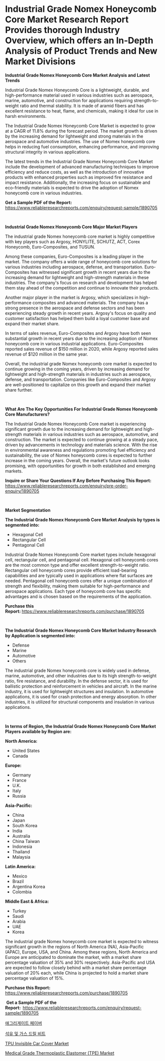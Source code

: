 <p><h1>Industrial Grade Nomex Honeycomb Core Market Research Report Provides thorough Industry Overview, which offers an In-Depth Analysis of Product Trends and New Market Divisions</h1></p><p><strong>Industrial Grade Nomex Honeycomb Core Market Analysis and Latest Trends</strong></p>
<p><p>Industrial Grade Nomex Honeycomb Core is a lightweight, durable, and high-performance material used in various industries such as aerospace, marine, automotive, and construction for applications requiring strength-to-weight ratio and thermal stability. It is made of aramid fibers and has excellent resistance to heat, flame, and chemicals, making it ideal for use in harsh environments.</p><p>The Industrial Grade Nomex Honeycomb Core Market is expected to grow at a CAGR of 11.8% during the forecast period. The market growth is driven by the increasing demand for lightweight and strong materials in the aerospace and automotive industries. The use of Nomex honeycomb core helps in reducing fuel consumption, enhancing performance, and improving structural integrity in various applications.</p><p>The latest trends in the Industrial Grade Nomex Honeycomb Core Market include the development of advanced manufacturing techniques to improve efficiency and reduce costs, as well as the introduction of innovative products with enhanced properties such as improved fire resistance and impact resistance. Additionally, the increasing focus on sustainable and eco-friendly materials is expected to drive the adoption of Nomex honeycomb core in various industries.</p></p>
<p><strong>Get a Sample PDF of the Report:&nbsp;</strong> <a href="https://www.reliableresearchreports.com/enquiry/request-sample/1890705">https://www.reliableresearchreports.com/enquiry/request-sample/1890705</a></p>
<p>&nbsp;</p>
<p><strong>Industrial Grade Nomex Honeycomb Core Major Market Players</strong></p>
<p><p>The industrial grade Nomex honeycomb core market is highly competitive with key players such as Argosy, HONYLITE, SCHUTZ, ACT, Corex Honeycomb, Euro-Composites, and TUSUN. </p><p>Among these companies, Euro-Composites is a leading player in the market. The company offers a wide range of honeycomb core solutions for various industries including aerospace, defense, and transportation. Euro-Composites has witnessed significant growth in recent years due to the increasing demand for lightweight and high-strength materials in these industries. The company's focus on research and development has helped them stay ahead of the competition and continue to innovate their products.</p><p>Another major player in the market is Argosy, which specializes in high-performance composites and advanced materials. The company has a strong presence in the aerospace and defense sectors and has been experiencing steady growth in recent years. Argosy's focus on quality and customer satisfaction has helped them build a loyal customer base and expand their market share.</p><p>In terms of sales revenue, Euro-Composites and Argosy have both seen substantial growth in recent years due to the increasing adoption of Nomex honeycomb core in various industrial applications. Euro-Composites reported sales revenue of $150 million in 2020, while Argosy reported sales revenue of $120 million in the same year.</p><p>Overall, the industrial grade Nomex honeycomb core market is expected to continue growing in the coming years, driven by increasing demand for lightweight and high-strength materials in industries such as aerospace, defense, and transportation. Companies like Euro-Composites and Argosy are well-positioned to capitalize on this growth and expand their market share further.</p></p>
<p>&nbsp;</p>
<p><strong>What Are The Key Opportunities For Industrial Grade Nomex Honeycomb Core Manufacturers?</strong></p>
<p><p>The Industrial Grade Nomex Honeycomb Core market is experiencing significant growth due to the increasing demand for lightweight and high-strength materials in various industries such as aerospace, automotive, and construction. The market is expected to continue growing at a steady pace, driven by advancements in technology and materials science. With the rise in environmental awareness and regulations promoting fuel efficiency and sustainability, the use of Nomex honeycomb cores is expected to further increase in the coming years. Overall, the market's future outlook looks promising, with opportunities for growth in both established and emerging markets.</p></p>
<p><strong>Inquire or Share Your Questions If Any Before Purchasing This Report:</strong> <a href="https://www.reliableresearchreports.com/enquiry/pre-order-enquiry/1890705">https://www.reliableresearchreports.com/enquiry/pre-order-enquiry/1890705</a></p>
<p>&nbsp;</p>
<p><strong>Market Segmentation</strong></p>
<p><strong>The Industrial Grade Nomex Honeycomb Core Market Analysis by types is segmented into:</strong></p>
<p><ul><li>Hexagonal Cell</li><li>Rectangular Cell</li><li>Pentagonal Cell</li></ul></p>
<p><p>Industrial Grade Nomex Honeycomb Core market types include hexagonal cell, rectangular cell, and pentagonal cell. Hexagonal cell honeycomb cores are the most common type and offer excellent strength-to-weight ratio. Rectangular cell honeycomb cores provide efficient load-bearing capabilities and are typically used in applications where flat surfaces are needed. Pentagonal cell honeycomb cores offer a unique combination of strength and flexibility, making them suitable for high-performance and aerospace applications. Each type of honeycomb core has specific advantages and is chosen based on the requirements of the application.</p></p>
<p><strong>Purchase this Report:&nbsp;</strong><a href="https://www.reliableresearchreports.com/purchase/1890705">https://www.reliableresearchreports.com/purchase/1890705</a></p>
<p>&nbsp;</p>
<p><strong>The Industrial Grade Nomex Honeycomb Core Market Industry Research by Application is segmented into:</strong></p>
<p><ul><li>Defense</li><li>Marine</li><li>Automotive</li><li>Others</li></ul></p>
<p><p>The industrial grade Nomex honeycomb core is widely used in defense, marine, automotive, and other industries due to its high strength-to-weight ratio, fire resistance, and durability. In the defense sector, it is used for ballistic protection and reinforcement in vehicles and aircraft. In the marine industry, it is used for lightweight structures and insulation. In automotive applications, it is used for crash protection and energy absorption. In other industries, it is utilized for structural components and insulation in various applications.</p></p>
<p>&nbsp;</p>
<p><strong>In terms of Region, the Industrial Grade Nomex Honeycomb Core Market Players available by Region are:</strong></p>
<p>
    <p> <strong> North America: </strong>
        <ul>
            <li>United States</li>
            <li>Canada</li>
        </ul>
        </p> 
    <p> <strong> Europe: </strong>
        <ul>
            <li>Germany</li>
            <li>France</li>
            <li>U.K.</li>
            <li>Italy</li>
            <li>Russia</li>
        </ul>
        </p> 
    <p> <strong> Asia-Pacific: </strong>
        <ul>
            <li>China</li>
            <li>Japan</li>
            <li>South Korea</li>
            <li>India</li>
            <li>Australia</li>
            <li>China Taiwan</li>
            <li>Indonesia</li>
            <li>Thailand</li>
            <li>Malaysia</li>
        </ul>
        </p> 
    <p> <strong> Latin America: </strong>
        <ul>
            <li>Mexico</li>
            <li>Brazil</li>
            <li>Argentina Korea</li>
            <li>Colombia</li>
        </ul>
        </p> 
    <p> <strong> Middle East & Africa: </strong>
        <ul>
            <li>Turkey</li>
            <li>Saudi</li>
            <li>Arabia</li>
            <li>UAE</li>
            <li>Korea</li>
        </ul>
    </p>
    </p>
<p><p>The industrial grade Nomex honeycomb core market is expected to witness significant growth in the regions of North America (NA), Asia-Pacific (APAC), Europe, USA, and China. Among these regions, North America and Europe are anticipated to dominate the market, with a market share percentage valuation of 35% and 30% respectively. Asia-Pacific and USA are expected to follow closely behind with a market share percentage valuation of 20% each, while China is projected to hold a market share percentage valuation of 15%.</p></p>
<p><strong>Purchase this Report: </strong><a href="https://www.reliableresearchreports.com/purchase/1890705">https://www.reliableresearchreports.com/purchase/1890705</a></p>
<p>&nbsp;<strong>Get a Sample PDF of the Report:&nbsp;&nbsp;</strong><a href="https://www.reliableresearchreports.com/enquiry/request-sample/1890705">https://www.reliableresearchreports.com/enquiry/request-sample/1890705</a></p>
<p><strong></strong></p>
<p><p><a href="https://medium.com/@wallacbahrtyinger567686/%EC%A7%91%EA%B3%84-%ED%8F%89%ED%83%84%EA%B8%B0-%EC%8B%9C%EC%9E%A5-%EB%B6%84%EC%84%9D-cagr-%EC%8B%9C%EC%9E%A5-%EC%84%B8%EB%B6%84%ED%99%94-%EB%B0%8F-%EA%B8%80%EB%A1%9C%EB%B2%8C-%EC%82%B0%EC%97%85-%EA%B0%9C%EC%9A%94-4c4bdcb60c0f">애그리게이트 페이버</a></p><p><a href="https://medium.com/@moulafa/%EC%84%9D%EC%9C%A0-%EB%B0%8F-%EA%B0%80%EC%8A%A4-%EB%93%9C%EB%A6%B4-%EB%B9%84%ED%8A%B8-%EC%8B%9C%EC%9E%A5-%EB%8F%99%ED%96%A5-%EB%B0%8F-%EC%8B%9C%EC%9E%A5-%EB%B6%84%EC%84%9D%EC%9D%80-2024-2031-%EB%85%84%EA%B9%8C%EC%A7%80-%EC%98%88%EC%B8%A1%EB%90%A9%EB%8B%88%EB%8B%A4-e8b5480c2f0b">석유 및 가스 드릴 비트</a></p><p><a href="https://github.com/jj19131/Market-Research-Report-List-1/blob/main/tpu-invisible-car-cover-market.md">TPU Invisible Car Cover Market</a></p><p><a href="https://github.com/jodemen/Market-Research-Report-List-1/blob/main/medical-grade-thermoplastic-elastomer-tpe-market.md">Medical Grade Thermoplastic Elastomer (TPE) Market</a></p></p>